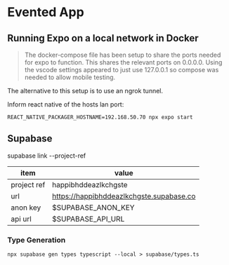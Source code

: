 # Evented App

## Running Expo on a local network in Docker

> The docker-compose file has been setup to share the ports needed for expo
> to function. This shares the relevant ports on 0.0.0.0.
> Using the vscode settings appeared to just use 127.0.0.1 so compose was
> needed to allow mobile testing.

The alternative to this setup is to use an ngrok tunnel.

Inform react native of the hosts lan port:

```console
REACT_NATIVE_PACKAGER_HOSTNAME=192.168.50.70 npx expo start
```

## Supabase

supabase link --project-ref

| item              | value                       |
|-------------------|-----------------------------|
| project ref       | happibhddeazlkchgste
| url               | https://happibhddeazlkchgste.supabase.co
| anon key          | $SUPABASE_ANON_KEY
| api url           | $SUPABASE_API_URL


### Type Generation

```console
npx supabase gen types typescript --local > supabase/types.ts
```
